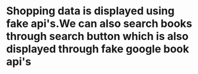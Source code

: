 # Shopping data is displayed using fake api's.We can also search books through search button which is also displayed through fake google book api's
